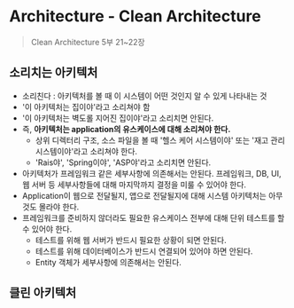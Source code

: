 # Architecture - Clean Architecture

> Clean Architecture 5부 21~22장

## 소리치는 아키텍처

- 소리친다 : 아키텍처를 볼 때 이 시스템이 어떤 것인지 알 수 있게 나타내는 것
- '이 아키텍처는 집이야'라고 소리쳐야 함
- '이 아키텍처는 벽도롤 지어진 집이야'라고 소리치면 안된다.
- 즉, **아키텍처는 application의 유스케이스에 대해 소리쳐야 한다.**
    - 상위 디렉터리 구조, 소스 파일을 볼 때 '헬스 케어 시스템이야' 또는 '재고 관리 시스템이야'라고 소리쳐야 한다.
    - 'Rais야', 'Spring이야', 'ASP야'라고 소리치면 안된다.
- 아키텍처가 프레임워크 같은 세부사항에 의존해서는 안된다. 프레임워크, DB, UI, 웹 서버 등 세부사항들에 대해 마지막까지 결정을 미룰 수 있어야 한다.
- Application이 웹으로 전달될지, 앱으로 전달될지에 대해 시스템 아키텍처는 아무것도 몰라야 한다.
- 프레임워크를 준비하지 않더라도 필요한 유스케이스 전부에 대해 단위 테스트를 할 수 있어야 한다.
    - 테스트를 위해 웹 서버가 반드시 필요한 상황이 되면 안된다.
    - 테스트를 위해 데이터베이스가 반드시 연결되어 있어야 하면 안된다.
    - Entity 객체가 세부사항에 의존해서는 안된다.

## 클린 아키텍처
